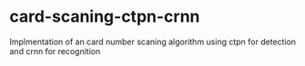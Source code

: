 # card-scaning-ctpn-crnn
Implmentation of an card number scaning algorithm using ctpn for detection and crnn for recognition
